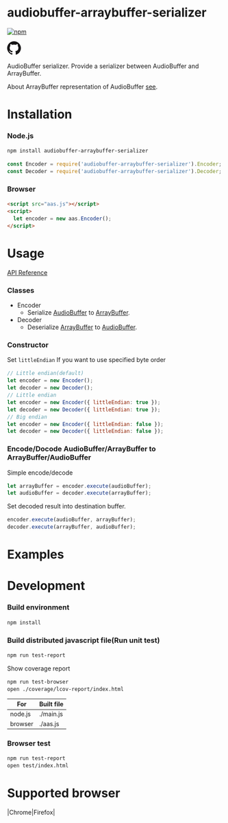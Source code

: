 audiobuffer-arraybuffer-serializer
====

[![npm](https://img.shields.io/npm/v/audiobuffer-arraybuffer-serializer.svg?style=social)](https://www.npmjs.com/package/audiobuffer-arraybuffer-serializer)

[![](./img/GitHub-Mark-32px.png)](https://github.com/suzuito/audiobuffer-arraybuffer-serializer)

AudioBuffer serializer.
Provide a serializer between AudioBuffer and ArrayBuffer.

About ArrayBuffer representation of AudioBuffer [see]().

# Installation

### Node.js

```bash
npm install audiobuffer-arraybuffer-serializer
```

```javascript
const Encoder = require('audiobuffer-arraybuffer-serializer').Encoder;
const Decoder = require('audiobuffer-arraybuffer-serializer').Decoder;
```

### Browser

```html
<script src="aas.js"></script>
<script>
  let encoder = new aas.Encoder();
</script>
```

# Usage

[API Reference](https://suzuito.github.io/audiobuffer-arraybuffer-serializer/index.html)

### Classes

- Encoder
  - Serialize [AudioBuffer](https://developer.mozilla.org/en-US/docs/Web/API/AudioBuffer) to [ArrayBuffer](https://developer.mozilla.org/en-US/docs/Web/JavaScript/Reference/Global_Objects/ArrayBuffer).
- Decoder
  - Deserialize [ArrayBuffer](https://developer.mozilla.org/en-US/docs/Web/JavaScript/Reference/Global_Objects/ArrayBuffer) to [AudioBuffer](https://developer.mozilla.org/en-US/docs/Web/API/AudioBuffer).

### Constructor

Set ```littleEndian``` If you want to use specified byte order
```javascript
// Little endian(default)
let encoder = new Encoder();
let decoder = new Decoder();
// Little endian
let encoder = new Encoder({ littleEndian: true });
let decoder = new Decoder({ littleEndian: true });
// Big endian
let encoder = new Encoder({ littleEndian: false });
let decoder = new Decoder({ littleEndian: false });
```

### Encode/Docode AudioBuffer/ArrayBuffer to ArrayBuffer/AudioBuffer

Simple encode/decode
```javascript
let arrayBuffer = encoder.execute(audioBuffer);
let audioBuffer = decoder.execute(arrayBuffer);
```

Set decoded result into destination buffer.
```javascript
encoder.execute(audioBuffer, arrayBuffer);
decoder.execute(arrayBuffer, audioBuffer);
```

# Examples

# Development

### Build environment

```bash
npm install
```

### Build distributed javascript file(Run unit test)

```bash
npm run test-report
```

Show coverage report
```bash
npm run test-browser
open ./coverage/lcov-report/index.html
```

|For|Built file|
|---|---|
|node.js|./main.js|
|browser|./aas.js|

### Browser test

```bash
npm run test-report
open test/index.html
```

# Supported browser

|Chrome|Firefox|
